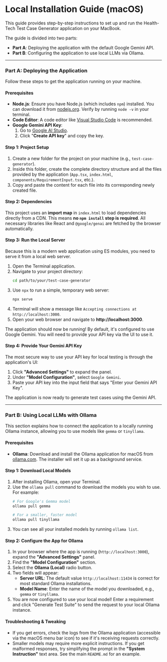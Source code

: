 
# Local Installation Guide (macOS)

This guide provides step-by-step instructions to set up and run the Health-Tech Test Case Generator application on your MacBook.

The guide is divided into two parts:
- **Part A**: Deploying the application with the default Google Gemini API.
- **Part B**: Configuring the application to use local LLMs via Ollama.

---

### Part A: Deploying the Application

Follow these steps to get the application running on your machine.

#### **Prerequisites**

- **Node.js**: Ensure you have Node.js (which includes `npm`) installed. You can download it from [nodejs.org](https://nodejs.org/). Verify by running `node -v` in your terminal.
- **Code Editor**: A code editor like [Visual Studio Code](https://code.visualstudio.com/) is recommended.
- **Google Gemini API Key**:
    1.  Go to [Google AI Studio](https://aistudio.google.com/app/apikey).
    2.  Click "**Create API key**" and copy the key.

#### **Step 1: Project Setup**

1.  Create a new folder for the project on your machine (e.g., `test-case-generator`).
2.  Inside this folder, create the complete directory structure and all the files provided by the application (`App.tsx`, `index.html`, `components/RequirementInput.tsx`, etc.).
3.  Copy and paste the content for each file into its corresponding newly created file.

#### **Step 2: Dependencies**

This project uses an **import map** in `index.html` to load dependencies directly from a CDN. This means **no `npm install` step is required**. All necessary libraries like React and `@google/genai` are fetched by the browser automatically.

#### **Step 3: Run the Local Server**

Because this is a modern web application using ES modules, you need to serve it from a local web server.

1.  Open the Terminal application.
2.  Navigate to your project directory:
    ```bash
    cd path/to/your/test-case-generator
    ```
3.  Use `npx` to run a simple, temporary web server:
    ```bash
    npx serve
    ```
4.  Terminal will show a message like `Accepting connections at http://localhost:3000`.
5.  Open your web browser and navigate to **http://localhost:3000**.

The application should now be running! By default, it's configured to use Google Gemini. You will need to provide your API key via the UI to use it.

#### **Step 4: Provide Your Gemini API Key**

The most secure way to use your API key for local testing is through the application's UI:

1.  Click **"Advanced Settings"** to expand the panel.
2.  Under **"Model Configuration"**, select `Google Gemini`.
3.  Paste your API key into the input field that says "Enter your Gemini API Key".

The application is now ready to generate test cases using the Gemini API.

---

### Part B: Using Local LLMs with Ollama

This section explains how to connect the application to a locally running Ollama instance, allowing you to use models like `gemma` or `tinyllama`.

#### **Prerequisites**

- **Ollama**: Download and install the Ollama application for macOS from [ollama.com](https://ollama.com). The installer will set it up as a background service.

#### **Step 1: Download Local Models**

1.  After installing Ollama, open your Terminal.
2.  Use the `ollama pull` command to download the models you wish to use. For example:
    ```bash
    # For Google's Gemma model
    ollama pull gemma

    # For a smaller, faster model
    ollama pull tinyllama
    ```
3.  You can see all your installed models by running `ollama list`.

#### **Step 2: Configure the App for Ollama**

1.  In your browser where the app is running (`http://localhost:3000`), expand the **"Advanced Settings"** panel.
2.  Find the **"Model Configuration"** section.
3.  Select the **Ollama (Local)** radio button.
4.  Two fields will appear:
    - **Server URL**: The default value `http://localhost:11434` is correct for most standard Ollama installations.
    - **Model Name**: Enter the name of the model you downloaded, e.g., `gemma` or `tinyllama`.
5.  You are now configured to use your local model! Enter a requirement and click "Generate Test Suite" to send the request to your local Ollama instance.

#### **Troubleshooting & Tweaking**

- If you get errors, check the logs from the Ollama application (accessible via the macOS menu bar icon) to see if it's receiving requests correctly.
- Smaller models may require more explicit instructions. If you get malformed responses, try simplifying the prompt in the **"System Instruction"** text area. See the main `README.md` for an example.
